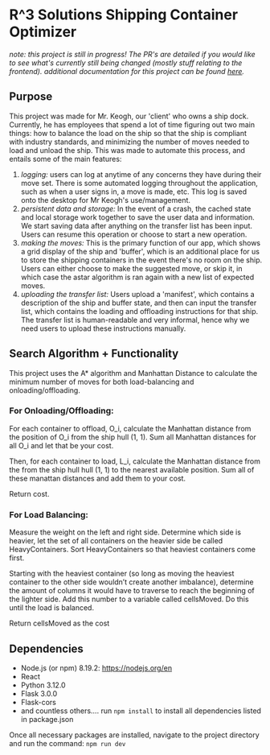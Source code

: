 # R^3 Solutions Shipping Container Optimizer
_note: this project is still in progress! The PR's are detailed if you would like to see what's currently still being changed (mostly stuff relating to the frontend)._
_additional documentation for this project can be found [here](https://docs.google.com/document/d/18Fr2UJx0ldRbrtTEScdsjOyBxeuJUFfjYuyB0pDtAI0/edit?usp=sharing)._

## Purpose
This project was made for Mr. Keogh, our 'client' who owns a ship dock. Currently, he has employees that spend a lot of time figuring out two main things: how to balance the load on the ship so that the ship is compliant with industry standards, and minimizing the number of moves needed to load and unload the ship. This was made to automate this process, and entails some of the main features: 

1. _logging:_ users can log at anytime of any concerns they have during their move set. There is some automated logging throughout the application, such as when a user signs in, a move is made, etc. This log is saved onto the desktop for Mr Keogh's use/management. 
2. _persistent data and storage:_ In the event of a crash, the cached state and local storage work together to save the user data and information. We start saving data after anything on the transfer list has been input. Users can resume this operation or choose to start a new operation. 
3.  _making the moves:_ This is the primary function of our app, which shows a grid display of the ship and 'buffer', which is an additional place for us to store the shipping containers in the event there's no room on the ship. Users can either choose to make the suggested move, or skip it, in which case the astar algorithm is ran again with a new list of expected moves.
4.  _uploading the transfer list:_ Users upload a 'manifest', which contains a description of the ship and buffer state, and then can input the transfer list, which contains the loading and offloading instructions for that ship. The transfer list is human-readable and very informal, hence why we need users to upload these instructions manually. 

## Search Algorithm + Functionality 
This project uses the A* algorithm and Manhattan Distance to calculate the minimum number of moves for both load-balancing and onloading/offloading. 

### For Onloading/Offloading: 

For each container to offload, O_i, calculate the Manhattan distance from the position of O_i from the ship hull (1, 1). Sum all Manhattan distances for all O_i and let that be your cost.

Then, for each container to load, L_i, calculate the Manhattan distance from the from the ship hull hull (1, 1) to the nearest available position. Sum all of these manattan distances and add them to your cost.

Return cost.

### For Load Balancing: 

Measure the weight on the left and right side. Determine which side is heavier, let the set of all containers on the heavier side be called HeavyContainers. Sort HeavyContainers so that heaviest containers come first.

Starting with the heaviest container (so long as moving the heaviest container to the other side wouldn’t create another imbalance), determine the amount of columns it would have to traverse to reach the beginning of the lighter side. Add this number to a variable called cellsMoved. Do this until the load is balanced.

Return cellsMoved as the cost

## Dependencies
- Node.js (or npm) 8.19.2: https://nodejs.org/en
- React 
- Python 3.12.0
- Flask 3.0.0
- Flask-cors
- and countless others.... run `npm install` to install all dependencies listed in package.json 

Once all necessary packages are installed, navigate to the project directory and run the command:
`npm run dev`


